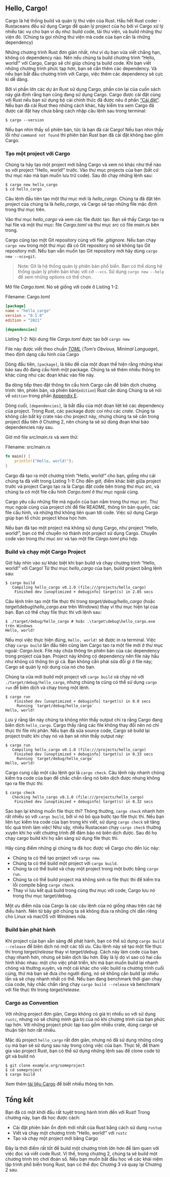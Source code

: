 ## Hello, Cargo!

Cargo là hệ thống build và quản lý thư viện của Rust. Hầu hết Rust coder - Rustaceans đều sử
dụng Cargo để quản lý project của họ bởi vì Cargo xử lý nhiều tác vụ cho bạn ví dụ như: build code,
tải thư viện, và build những thư viện đó. (Chúng ta gọi những thư viện mà code của bạn cần là những dependency)

Những chương trình Rust đơn giản nhất, như ví dụ bạn vừa viết chẳng hạn, không có dependency nào. Nên nếu chúng
ta build chương trình “Hello, world!” với Cargo, Cargo sẽ chỉ giúp chúng ta build code.
Khi bạn viết những chương trình phức tạp hơn, bạn sẽ cần thêm các dependency. Và nếu bạn bắt đầu
chương trình với Cargo, việc thêm các dependency sẽ cực kì dễ dàng.

Bởi vì phần lớn các dự án Rust sử dụng Cargo, phần còn lại của cuốn sách này giả định rằng bạn cũng đang sử dụng Cargo.
Cargo được cài đặt cùng với Rust nếu bạn sử dụng bộ cài chính thức đã được nêu ở phần [“Cài đặt”][installation]. 
Nếu bạn đã cài Rust theo những cách khác, hãy kiểm tra xem Cargo đã được cài đặt hay chưa bằng cách nhập câu lệnh sau trong terminal:

```console
$ cargo --version
```

Nếu bạn nhìn thấy số phiên bản, tức là bạn đã cài Cargo! Nếu bạn nhìn thấy lỗi như `command not found` thì
phiên bản Rust bạn đã cài đặt không bao gồm Cargo. 

### Tạo một project với Cargo

Chúng ta hãy tạo một project mới bằng Cargo và xem nó khác như thế nào so với project “Hello, world!” trước.
Vào thư mục projects của bạn (bất cứ thư mục nào mà bạn muốn lưu trữ code). Sau đó chạy những lệnh sau:

```console
$ cargo new hello_cargo
$ cd hello_cargo
```

Câu lệnh đầu tiên tạo một thư mục mới là *hello_cargo*. Chúng ta đã đặt tên project của chúng ta là *hello_cargo*,
và Cargo sẽ tạo những file mặc định trong thư mục trên.

Vào thư mục *hello_cargo* và xem các file được tạo. Bạn sẽ thấy Cargo tạo ra hai file và một thư mục: file *Cargo.toml*
và thư mục *src* có file *main.rs* bên trong.

Cargo cũng tạo một Git repository cùng với file *.gitignore*. Nếu bạn chạy `cargo new` trong một thư mục đã có Git repository
nó sẽ không tạo Git repository mới. Nếu bạn vẫn muốn tạo Git repository mới hãy dùng `cargo new --vcs=git`.

> Note: Git là hệ thống quản lý phiên bản phổ biến. Bạn có thể dùng hệ thống quản lý phiên bản khác
> với cờ `--vcs`. Sử dụng `cargo new --help` để xem những options có thể chọn.

Mở file *Cargo.toml*. Nó sẽ giống với code ở Listing 1-2.

<span class="filename">Filename: Cargo.toml</span>

```toml
[package]
name = "hello_cargo"
version = "0.1.0"
edition = "2021"

[dependencies]
```

<span class="caption">Listing 1-2: Nội dung file *Cargo.toml* được tạo bởi `cargo
new`</span>

File này được viết theo chuẩn [*TOML*](https://toml.io)<!-- ignore --> (*Tom’s Obvious,
Minimal Language*), theo định dạng cấu hình của Cargo

Dòng đầu tiên, `[package]`, là tiêu đề của một đoạn thể hiện rằng những khai báo sau đó đang cấu hình một package.
Chúng ta sẽ thêm nhiều thông tin khác cũng như các đoạn khác vào file này.

Ba dòng tiếp theo đặt thông tin cấu hình Cargo cần để biên dịch chương trình: tên, phiên bản, và phiên bản(`edition`) Rust cần dùng
Chúng ta sẽ nói về `edition` trong phần [Appendix E][appendix-e]<!-- ignore -->.

Dòng cuối, `[dependencies]`, là bắt đầu của một đoạn liệt kê các dependency của project.
Trong Rust, các package được coi như các *crate*. Chúng ta không cần bất kỳ crate nào cho project này, 
nhưng chúng ta sẽ cần trong project đầu tiên ở Chương 2, nên chúng ta sẽ sử dùng đoạn khai báo dependencies này sau.

Giờ mở file *src/main.rs* và xem thử:

<span class="filename">Filename: src/main.rs</span>

```rust
fn main() {
    println!("Hello, world!");
}
```

Cargo đã tạo ra một chương trình “Hello, world!” cho bạn, giống như cái chúng ta đã viết trong Listing 1-1! 
Cho đến giờ, điểm khác biệt giữa project trước và project Cargo tạo ra là Cargo đặt code bên trong thư mục *src*,
và chúng ta có một file cấu hình *Cargo.toml* ở thư mục ngoài cùng.

Cargo yêu cầu những file mã nguồn của bạn nằm trong thư mục *src*. Thư mục ngoài cùng của project chỉ để file
README, thông tin bản quyền, các file cấu hình, và những thứ không liên quan tới code. 
Việc sử dụng Cargo giúp bạn tổ chức project khoa học hơn.

Nếu bạn đã tạo một project mà không sử dụng Cargo, như project “Hello, world!”,
bạn có thể chuyển nó thành một project sử dụng Cargo. Chuyển code vào trong thư mục *src* và tạo một
file *Cargo.toml* phù hợp.

### Build và chạy một Cargo Project

Giờ hãy nhìn vào sự khác biệt khi bạn build và chạy chương trình “Hello, world!” với Cargo! Từ thư mục *hello_cargo* của bạn,
build project bằng lệnh sau:

```console
$ cargo build
   Compiling hello_cargo v0.1.0 (file:///projects/hello_cargo)
    Finished dev [unoptimized + debuginfo] target(s) in 2.85 secs
```

Câu lệnh trên tạo một file thực thi trong *target/debug/hello_cargo* (hoặc *target\debug\hello_cargo.exe* trên Windows) 
thay vì thư mục hiện tại của bạn. Bạn có thể chạy file thực thi với lệnh sau:

```console
$ ./target/debug/hello_cargo # hoặc .\target\debug\hello_cargo.exe trên Windows
Hello, world!
```

Nếu mọi việc thực hiện đúng, `Hello, world!` sẽ được in ra terminal.
Việc chạy `cargo build` lần đầu tiên cũng làm Cargo tạo ra một file mới ở thư mục ngoài: *Cargo.lock*.
File này chứa thông tin phiên bản của các dependency trong project của bạn.
Project này không có dependency nên file này hầu như không có thông tin gì cả. 
Bạn không cần phải sửa đổi gì ở file này; Cargo sẽ quản lý nội dung của nó cho bạn.

Chúng ta vừa mới build một project với `cargo build` và chạy nó với `./target/debug/hello_cargo`,
nhưng chúng ta cũng có thể sử dụng `cargo run` để biên dịch và chạy trong một lệnh.

```console
$ cargo run
    Finished dev [unoptimized + debuginfo] target(s) in 0.0 secs
     Running `target/debug/hello_cargo`
Hello, world!
```

Lưu ý rằng lần này chúng ta không nhìn thấy output chỉ ra rằng Cargo đang biên dịch `hello_cargo`.
Cargo thấy rằng các file không thay đổi nên nó chỉ thực thi file nhị phân. 
Nếu bạn đã sửa source code, Cargo sẽ build lại project trước khi chạy nó và bạn sẽ nhìn thấy output này:

```console
$ cargo run
   Compiling hello_cargo v0.1.0 (file:///projects/hello_cargo)
    Finished dev [unoptimized + debuginfo] target(s) in 0.33 secs
     Running `target/debug/hello_cargo`
Hello, world!
```

Cargo cung cấp một câu lệnh gọi là `cargo check`. Câu lệnh này nhanh chóng kiểm tra code của bạn để chắc chắn rằng nó biên dịch được nhưng không tạo ra file thực thi:

```console
$ cargo check
   Checking hello_cargo v0.1.0 (file:///projects/hello_cargo)
    Finished dev [unoptimized + debuginfo] target(s) in 0.32 secs
```

Sao bạn lại không muốn file thực thi? Thông thường, `cargo check` nhanh hơn rất nhiều so với `cargo build`, 
bởi vì nó bỏ qua bước tạo file thực thi. Nếu bạn liên tục kiểm tra code của bạn trong khi viết, sử dụng `cargo check` sẽ tăng tốc quá trình làm việc!
Như vậy, nhiều Rustacean chạy `cargo check` thường xuyên khi họ viết chương trình để đảm bảo nó biên dịch được.
Sau đó họ chạy cargo build khi họ sẵn sàng sử dụng file thực thi.

Hãy cùng điểm những gì chúng ta đã học được về Cargo cho đến lúc này:

* Chúng ta có thể tạo project với `cargo new`.
* Chúng ta có thể build một project với `cargo build`.
* Chúng ta có thể build và chạy một project trong một bước bằng `cargo run`.
* Chúng ta có thể build project mà không sinh ra file thực thi để kiểm tra lỗi compile bằng `cargo check`.
* Thay vì lưu kết quả build trong cùng thư mục với code, Cargo lưu nó trong thư mục target/debug.

Một ưu điểm nữa của Cargo là các câu lệnh của nó giống nhau trên các hệ điều hành.
Nên từ bây giờ chúng ta sẽ không đưa ra những chỉ dẫn riêng cho Linux và macOS với Windows nữa.

### Build bản phát hành

Khi project của bạn sẵn sàng để phát hành, bạn có thể sử dụng `cargo build --release` để biên dịch nó một các tối ưu.
Câu lệnh này sẽ tạo một file thực thi trong *target/release* thay vì *target/debug*.
Cách này làm code của bạn chạy nhanh hơn, nhưng sẽ biên dịch lâu hơn. 
Đây là lý do vì sao có hai cấu hình khác nhau: một cho việc phát triển, khi mà bạn muốn build lại nhanh chóng và thường xuyên,
và một cái khác cho việc build ra chương trình cuối cùng, thứ mà bạn sẽ đưa cho người dùng,
nó sẽ không cần build lại nhiều lần và sẽ chạy nhanh nhất có thể. Nếu bạn đang benchmark thời gian chạy của code,
hãy chắc chắn rằng chạy `cargo build --release` và benchmark với file thực thi trong *target/release*.

### Cargo as Convention

Với những project đơn giản, Cargo không có giá trị nhiều so với sử dụng `rustc`, nhưng nó sẽ chứng minh giá
trị của nó khi chương trình của bạn phức tạp hơn. Với những project phức tạp bao gồm nhiều crate, dùng cargo sẽ
thuận tiện hơn rất nhiều.

Mặc dù project `hello_cargo` rất đơn giản, nhưng nó đã sử dụng những công cụ mà bạn sẽ sử dụng sau 
này trong công việc của bạn. Thực tế, để tham gia vào project Rust, bạn có thể sử dụng những lệnh sau để clone 
code từ git và build nó

```console
$ git clone example.org/someproject
$ cd someproject
$ cargo build
```

Xem thêm [tài liệu Cargo] để biết nhiều thông tin hơn.

[tài liệu Cargo]: https://doc.rust-lang.org/cargo/

## Tổng kết

Bạn đã có một khởi đầu rất tuyệt trong hành trình đến với Rust! Trong chương này, bạn đã học được cách:

* Cài đặt phiên bản ổn định mới nhất của Rust bằng cách sử dụng `rustup`
* Viết và chạy một chương trình “Hello, world!” với `rustc`
* Tạo và chạy một project mới bằng Cargo

Đây là thời điểm rất tốt để build một chương trình lớn hơn để làm quen với việc đọc và viết code Rust. 
Vì thế, trong chương 2, chúng ta sẽ build một chương trình trò chơi đoán số.
Nếu bạn muốn bắt đầu học về các khái niệm lập trình phổ biến trong Rust, bạn có thể đọc Chương 3 và quay lại Chương 2 sau.

[installation]: ch01-01-installation.html#installation
[appendix-e]: appendix-05-editions.html
